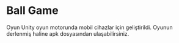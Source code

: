 # Ball Game
Oyun Unity oyun motorunda mobil cihazlar için geliştirildi.
Oyunun derlenmiş haline apk dosyasından ulaşabilirsiniz.
